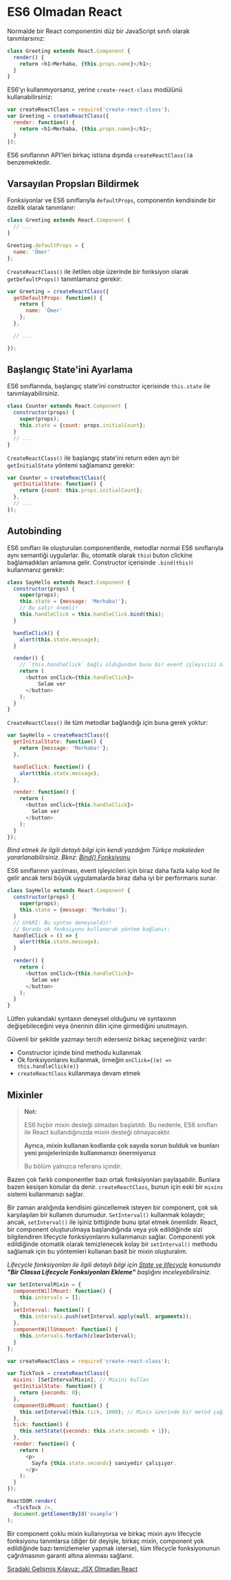 <h1>ES6 Olmadan React</h1>

Normalde bir React componentini düz bir JavaScript sınıfı olarak tanımlarsınız:

```javascript
class Greeting extends React.Component {
  render() {
    return <h1>Merhaba, {this.props.name}</h1>;
  }
}
```

ES6'yı kullanmıyorsanız, yerine `create-react-class` modülünü kullanabilirsiniz:

```javascript
var createReactClass = require('create-react-class');
var Greeting = createReactClass({
  render: function() {
    return <h1>Merhaba, {this.props.name}</h1>;
  }
});
```

ES6 sınıflarının API'leri birkaç istisna dışında `createReactClass()`a benzemektedir.

<h2>Varsayılan Propsları Bildirmek</h2>

Fonksiyonlar ve ES6 sınıflarıyla `defaultProps`, componentin kendisinde bir özellik olarak tanımlanır:

```js
class Greeting extends React.Component {
  // ...
}

Greeting.defaultProps = {
  name: 'Ömer'
};
```

`CreateReactClass()` ile iletilen obje üzerinde bir fonksiyon olarak `getDefaultProps()` tanımlamanız gerekir:

```javascript
var Greeting = createReactClass({
  getDefaultProps: function() {
    return {
      name: 'Ömer'
    };
  },

  // ...

});
```

<h2>Başlangıç State'ini Ayarlama</h2>

ES6 sınıflarında, başlangıç state'ini constructor içerisinde `this.state` ile tanımlayabilirsiniz.

```javascript
class Counter extends React.Component {
  constructor(props) {
    super(props);
    this.state = {count: props.initialCount};
  }
  // ...
}
```

`CreateReactClass()` ile başlangıç state'ini return eden ayrı bir `getInitialState` yöntemi sağlamanız gerekir:

```javascript
var Counter = createReactClass({
  getInitialState: function() {
    return {count: this.props.initialCount};
  },
  // ...
});
```

<h2>Autobinding</h2>

ES6 sınıfları ile oluşturulan componentlerde, metodlar normal ES6 sınıflarıyla aynı semantiği uygularlar. Bu, otomatik olarak `this`i buton clickine bağlamadıkları anlamına gelir. Constructor içerisinde `.bind(this)`i kullanmanız gerekir:

```javascript
class SayHello extends React.Component {
  constructor(props) {
    super(props);
    this.state = {message: 'Merhaba!'};
    // Bu satır önemli!
    this.handleClick = this.handleClick.bind(this);
  }

  handleClick() {
    alert(this.state.message);
  }

  render() {
    // `this.handleClick` bağlı olduğundan bunu bir event işleyicisi olarak kullanabilirsiniz.
    return (
      <button onClick={this.handleClick}>
          Selam ver
      </button>
    );
  }
}
```

`CreateReactClass()` ile tüm metodlar bağlandığı için buna gerek yoktur:

```javascript
var SayHello = createReactClass({
  getInitialState: function() {
    return {message: 'Merhaba!'};
  },

  handleClick: function() {
    alert(this.state.message);
  },

  render: function() {
    return (
      <button onClick={this.handleClick}>
        Selam ver
      </button>
    );
  }
});
```

<i>Bind etmek ile ilgili detaylı bilgi için kendi yazdığım Türkçe makaleden yararlanabilirsiniz. Bknz: <a href="https://omergulcicek.com/blog/bind-fonksiyonu">Bind() Fonksiyonu</a></i>

ES6 sınıflarının yazılması, event işleyicileri için biraz daha fazla kalıp kod ile gelir ancak tersi büyük uygulamalarda biraz daha iyi bir performans sunar.

```js
class SayHello extends React.Component {
  constructor(props) {
    super(props);
    this.state = {message: 'Merhaba!'};
  }
  // UYARI: Bu syntax deneyseldir!
  // Burada ok fonksiyonu kullanarak yöntem bağlanır:
  handleClick = () => {
    alert(this.state.message);
  }

  render() {
    return (
      <button onClick={this.handleClick}>
        Selam ver
      </button>
    );
  }
}
```

Lütfen yukarıdaki syntaxın deneysel olduğunu ve syntaxının değişebileceğini veya önerinin dilin içine girmediğini unutmayın.

Güvenli bir şekilde yazmayı tercih ederseniz birkaç seçeneğiniz vardır:

* Constructor içinde bind methodu kullanmak
* Ok fonksiyonlarını kullanmak, örneğin `onClick={(e) => this.handleClick(e)}`
* `createReactClass` kullanmaya devam etmek

<h2>Mixinler</h2>

>**Not:**
>
>ES6 hiçbir mixin desteği olmadan başlatıldı. Bu nedenle, ES6 sınıfları ile React kullandığınızda mixin desteği olmayacaktır.
>
>**Ayrıca, mixin kullanan kodlarda çok sayıda sorun bulduk ve bunları yeni projelerinizde kullanmanızı önermiyoruz**
>
>Bu bölüm yalnızca referans içindir.

Bazen çok farklı componentler bazı ortak fonksiyonları paylaşabilir. Bunlara bazen kesişen konular da denir. `createReactClass`, bunun için eski bir `mixins` sistemi kullanmanızı sağlar.

Bir zaman aralığında kendisini güncellemek isteyen bir component, çok sık karşılaşılan bir kullanım durumudur. `SetInterval()` kullanmak kolaydır; ancak, `setInterval()` ile işiniz bittiğinde bunu iptal etmek önemlidir. React, bir component oluşturulmaya başlandığında veya yok edildiğinde sizi bilgilendiren lifecycle fonksiyonlarını kullanmanızı sağlar. Componenti yok edildiğinde otomatik olarak temizlenecek kolay bir `setInterval()` methodu sağlamak için bu yöntemleri kullanan basit bir mixin oluşturalım.

<i>Lifecycle fonksiyonları ile ilgili detaylı bilgi için <a href="https://omergulcicek.github.io/react/state-ve-lifecycle">State ve lifecycle</a> konusunda <b>"Bir Classa Lifecycle Fonksiyonları Ekleme"</b> başlığını inceleyebilirsiniz.</i>

```js
var SetIntervalMixin = {
  componentWillMount: function() {
    this.intervals = [];
  },
  setInterval: function() {
    this.intervals.push(setInterval.apply(null, arguments));
  },
  componentWillUnmount: function() {
    this.intervals.forEach(clearInterval);
  }
};

var createReactClass = require('create-react-class');

var TickTock = createReactClass({
  mixins: [SetIntervalMixin], // Mixini kullan
  getInitialState: function() {
    return {seconds: 0};
  },
  componentDidMount: function() {
    this.setInterval(this.tick, 1000); // Mixin üzerinde bir metod çağır
  },
  tick: function() {
    this.setState({seconds: this.state.seconds + 1});
  },
  render: function() {
    return (
      <p>
        Sayfa {this.state.seconds} saniyedir çalışıyor.
      </p>
    );
  }
});

ReactDOM.render(
  <TickTock />,
  document.getElementById('example')
);
```

Bir component çoklu mixin kullanıyorsa ve birkaç mixin aynı lifecycle fonksiyonu tanımlarsa (diğer bir deyişle, birkaç mixin, component yok edildiğinde bazı temizlemeler yapmak isterse), tüm lifecycle fonksiyonunun çağrılmasının garanti altına alınması sağlanır.

<a href="https://omergulcicek.github.io/react/gelismis-kilavuzlar/jsx-olmadan-react">Sıradaki Gelişmiş Kılavuz: JSX Olmadan React</a>
